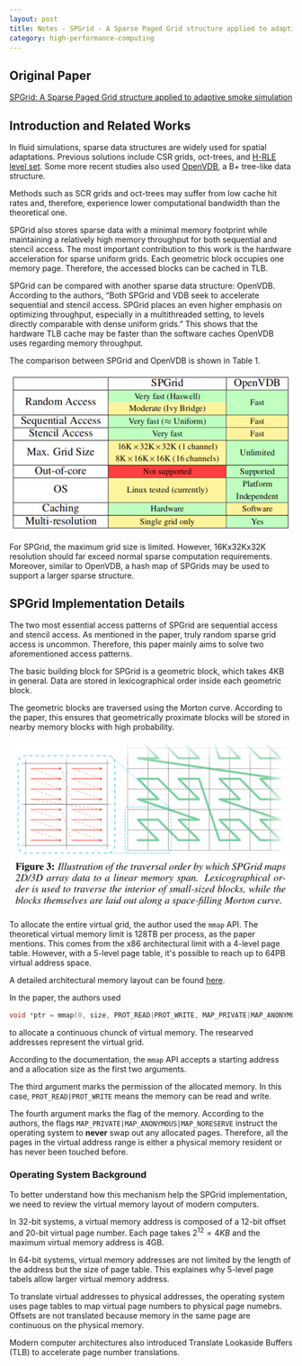 ```yaml
---
layout: post
title: Notes - SPGrid - A Sparse Paged Grid structure applied to adaptive smoke simulation
category: high-performance-computing
---
```


## Original Paper

[SPGrid: A Sparse Paged Grid structure applied to adaptive smoke simulation](https://dl.acm.org/doi/10.1145/2661229.2661269)

## Introduction and Related Works

In fluid simulations, sparse data structures are widely used for spatial adaptations.
Previous solutions include CSR grids, oct-trees, and [H-RLE level set](https://doi.org/10.1145/1122501.1122508).
Some more recent studies also used [OpenVDB](https://dl.acm.org/doi/10.1145/2487228.2487235), a B+ tree-like data structure.

Methods such as SCR grids and oct-trees may suffer from low cache hit rates and, therefore, experience lower computational bandwidth than the theoretical one.

SPGrid also stores sparse data with a minimal memory footprint while maintaining a relatively high memory throughput for both sequential and stencil access.
The most important contribution to this work is the hardware acceleration for sparse uniform grids. Each geometric block occupies one memory page. Therefore, the accessed blocks can be cached in TLB.

SPGrid can be compared with another sparse data structure: OpenVDB. According to the authors, “Both SPGrid and VDB seek to accelerate sequential and stencil access. SPGrid places an even higher emphasis on optimizing throughput, especially in a multithreaded setting, to levels directly comparable with dense uniform grids.”
This shows that the hardware TLB cache may be faster than the software caches OpenVDB uses regarding memory throughput.

The comparison between SPGrid and OpenVDB is shown in Table 1.

![Table 1](/images/2024-01-20-22-52-11.png)

For SPGrid, the maximum grid size is limited. However, 16Kx32Kx32K resolution should far exceed normal sparse computation requirements. Moreover, similar to OpenVDB, a hash map of SPGrids may be used to support a larger sparse structure.

## SPGrid Implementation Details

The two most essential access patterns of SPGrid are sequential access and stencil access. As mentioned in the paper, truly random sparse grid access is uncommon. Therefore, this paper mainly aims to solve two aforementioned access patterns.

The basic building block for SPGrid is a geometric block, which takes 4KB in general. Data are stored in lexicographical order inside each geometric block.

The geometric blocks are traversed using the Morton curve. According to the paper, this ensures that geometrically proximate blocks will be stored in nearby memory blocks with high probability.

![Morton Curve](/images/2024-01-25-07-46-38.png)

To allocate the entire virtual grid, the author used the `mmap` API. The theoretical virtual memory limit is 128TB per process, as the paper mentions. This comes from the x86 architectural limit with a 4-level page table. However, with a 5-level page table, it's possible to reach up to 64PB virtual address space.

A detailed architectural memory layout can be found [here](https://www.kernel.org/doc/Documentation/x86/x86_64/mm.txt).

In the paper, the authors used

```c++
void *ptr = mmap(0, size, PROT_READ|PROT_WRITE, MAP_PRIVATE|MAP_ANONYMOUS|MAP_NORESERVE, -1, 0);
```

to allocate a continuous chunck of virtual memory. The researved addresses represent the virtual grid.

According to the documentation, the `mmap` API accepts a starting address and a allocation size as the first two arguments.

The third argument marks the permission of the allocated memory. In this case, `PROT_READ|PROT_WRITE` means the memory can be read and write.

The fourth argument marks the flag of the memory. According to the authors, the flags `MAP_PRIVATE|MAP_ANONYMOUS|MAP_NORESERVE` instruct the operating system to **never** swap out any allocated pages. Therefore, all the pages in the virtual address range is either a physical memory resident or has never been touched before.

### Operating System Background

To better understand how this mechanism help the SPGrid implementation, we need to review the virtual memory layout of modern computers.

In 32-bit systems, a virtual memory address is composed of a 12-bit offset and 20-bit virtual page number. Each page takes $2^12 = 4KB$ and the maximum virtual memory address is 4GB.

In 64-bit systems, virtual memory addresses are not limited by the length of the address but the size of page table. This explaines why 5-level page tabels allow larger virtual memory address.

To translate virtual addresses to physical addresses, the operating system uses page tables to map virtual page numbers to physical page numebrs. Offsets are not translated because memory in the same page are continuous on the physical memory.

Modern computer architectures also introduced Translate Lookaside Buffers (TLB) to accelerate page number translations.
